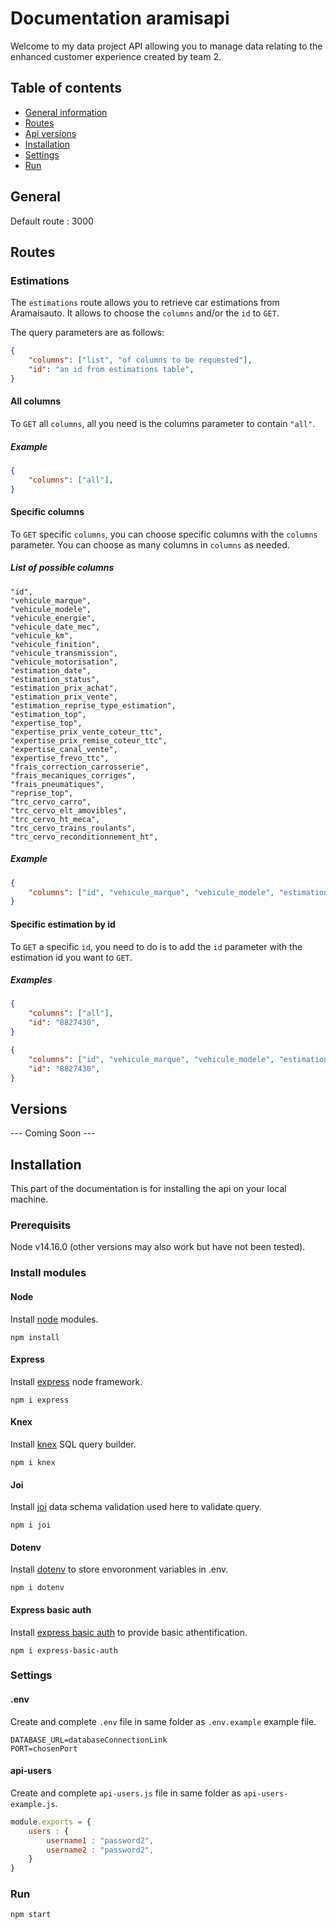 # Documentation aramisapi
Welcome to my data project API allowing you to manage data relating to the enhanced customer experience created by team 2.

## Table of contents
* [General information](#General)
* [Routes](#Routes)
* [Api versions](#Versions)
* [Installation](#Installation)
* [Settings](#Settings)
* [Run](#Run)

## General
Default route : 3000

## Routes

### Estimations
The `estimations` route allows you to retrieve car estimations from Aramaisauto.
It allows to choose the `columns` and/or the `id` to `GET`.

The query parameters are as follows:
```json
{
    "columns": ["list", "of columns to be requested"],
    "id": "an id from estimations table",
}
```


#### All columns
To `GET` all `columns`, all you need is the columns parameter to contain `"all"`.

##### Example
```json
{
    "columns": ["all"],
}
```

#### Specific columns
To `GET` specific `columns`,  you can choose specific columns with the `columns` parameter.
You can choose as many columns in `columns` as needed.

##### List of possible columns
```
"id",
"vehicule_marque",
"vehicule_modele",
"vehicule_energie",
"vehicule_date_mec",
"vehicule_km",
"vehicule_finition",
"vehicule_transmission",
"vehicule_motorisation",
"estimation_date",
"estimation_status",
"estimation_prix_achat",
"estimation_prix_vente",
"estimation_reprise_type_estimation",
"estimation_top",
"expertise_top",
"expertise_prix_vente_coteur_ttc",
"expertise_prix_remise_coteur_ttc",
"expertise_canal_vente",
"expertise_frevo_ttc",
"frais_correction_carrosserie",
"frais_mecaniques_corriges",
"frais_pneumatiques",
"reprise_top",
"trc_cervo_carro",
"trc_cervo_elt_amovibles",
"trc_cervo_ht_meca",
"trc_cervo_trains_roulants",
"trc_cervo_reconditionnement_ht",
```

##### Example
```json
{
    "columns": ["id", "vehicule_marque", "vehicule_modele", "estimation_prix_achat"],
}
```

#### Specific estimation by id
To `GET` a specific `id`, you need to do is to add the `id` parameter with the estimation id you want to `GET`.

##### Examples
```json
{
    "columns": ["all"],
    "id": "8827430",
}
```

```json
{
    "columns": ["id", "vehicule_marque", "vehicule_modele", "estimation_prix_achat"],
    "id": "8827430",
}
```

## Versions
--- Coming Soon ---

## Installation
This part of the documentation is for installing the api on your local machine.

### Prerequisits
Node v14.16.0 (other versions may also work but have not been tested).

### Install modules

#### Node
Install [node](https://nodejs.org/en/) modules.
```
npm install
```

#### Express
Install [express](https://expressjs.com/fr/) node framework.
```
npm i express
```

#### Knex
Install [knex](http://knexjs.org/) SQL query builder.
```
npm i knex
```

#### Joi
Install [joi](https://joi.dev/api/?v=17.4.0) data schema validation used here to validate query.
```
npm i joi
```

#### Dotenv
Install [dotenv](https://www.npmjs.com/package/dotenv) to store envoronment variables in .env.
```
npm i dotenv
```

#### Express basic auth
Install [express basic auth](https://www.npmjs.com/package/express-basic-auth) to provide basic athentification.
```
npm i express-basic-auth
```

### Settings

#### .env
Create and complete `.env` file in same folder as `.env.example` example file.
```
DATABASE_URL=databaseConnectionLink
PORT=chosenPort
```

#### api-users
Create and complete `api-users.js` file in same folder as `api-users-example.js`.
```javascript
module.exports = {
    users : { 
        username1 : "password2",
        username2 : "password2",
    }
}
```

### Run
```
npm start
```
